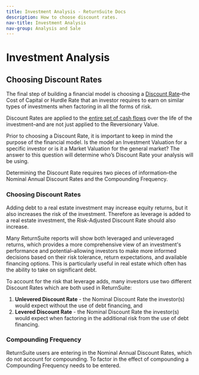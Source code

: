 ```yaml
---
title: Investment Analysis - ReturnSuite Docs
description: How to choose discount rates.
nav-title: Investment Analysis
nav-group: Analysis and Sale
---
```


# Investment Analysis

## Choosing Discount Rates

The final step of building a financial model is choosing a
<a href="#">Discount Rate</a>–the Cost of Capital or Hurdle Rate that an
investor requires to earn on similar types of investments when factoring
in all the forms of risk.

Discount Rates are applied to the <a href="#">entire set of cash flows</a>
over the life of the investment–and are not just applied to the
Reversionary Value.

<!-- TODO: Figure -->

Prior to choosing a Discount Rate, it is important to keep in mind the
purpose of the financial model. Is the model an Investment Valuation for
a specific investor or is it a Market Valuation for the general market?
The answer to this question will determine who’s Discount Rate your
analysis will be using.

Determining the Discount Rate requires two pieces of information–the
Nominal Annual Discount Rates and the Compounding Frequency.

### Choosing Discount Rates

Adding debt to a real estate investment may increase equity returns,
but it also increases the risk of the investment. Therefore as leverage
is added to a real estate investment, the Risk-Adjusted Discount Rate
should also increase.

Many ReturnSuite reports will show both leveraged and unleveraged returns,
which provides a more comprehensive view of an investment's performance
and potential–allowing investors to make more informed decisions based
on their risk tolerance, return expectations, and available financing
options. This is particularly useful in real estate which often has the
ability to take on significant debt.

To account for the risk that leverage adds, many investors use two
different Discount Rates which are both used in ReturnSuite:

1. <b>Unlevered Discount Rate</b> - the Nominal Discount Rate the
        investor(s) would expect without the use of debt financing, and
2. <b>Levered Discount Rate</b> - the Nominal Discount Rate the investor(s)
        would expect when factoring in the additional risk from the use of
        debt financing.

<!-- TODO: Tips -->

### Compounding Frequency

ReturnSuite users are entering in the Nominal Annual Discount Rates,
      which do not account for compounding. To factor in the effect of
      compounding a Compounding Frequency needs to be entered.
